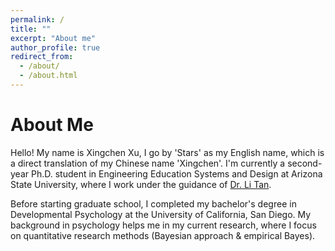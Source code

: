 ```yaml
---
permalink: /
title: ""
excerpt: "About me"
author_profile: true
redirect_from: 
  - /about/
  - /about.html
---
```

About Me
======
Hello! My name is Xingchen Xu, I go by 'Stars' as my English name, which is a direct translation of my Chinese name 'Xingchen'. I'm currently a second-year Ph.D. student in Engineering Education Systems and Design at Arizona State University, where I work under the guidance of [Dr. Li Tan](https://search.asu.edu/profile/4426391).

Before starting graduate school, I completed my bachelor's degree in Developmental Psychology at the University of California, San Diego. My background in psychology helps me in my current research, where I focus on quantitative research methods (Bayesian approach & empirical Bayes).

